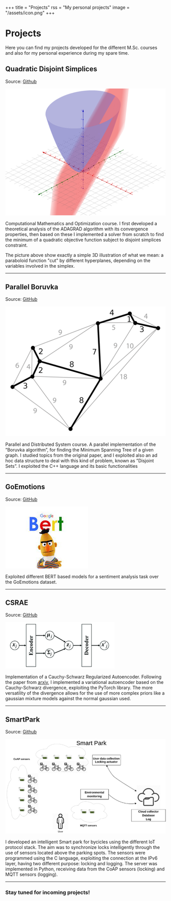 +++
title = "Projects"
rss = "My personal projects"
image = "/assets/icon.png"
+++

# Projects

Here you can find my projects developed for the different M.Sc. courses and also for my personal experience during my spare time.

## Quadratic Disjoint Simplices

Source: [Github](https://github.com/matteodefra/Quadratic_disjoint_simplices)

![Quadratic](/assets/project_pics/quadratic.png)

Computational Mathematics and Optimization course. I first developed a theoretical analysis of the ADAGRAD algorithm with its convergence properties, then based on these I implemented a solver from scratch to find the minimum of a quadratic objective function subject to disjoint simplices constraint.

The picture above show exactly a simple 3D illustration of what we mean: a paraboloid function "cut" by different hyperplanes, depending on the variables involved in the simplex.

---

## Parallel Boruvka

Source: [GitHub](https://github.com/matteodefra/Parallel_Boruvka)

![Boruvka](/assets/project_pics/boruvka.png)

Parallel and Distributed System course. A parallel implementation of the ”Boruvka algorithm”, for finding the Minimum Spanning Tree of a given graph. I studied topics from the original paper, and I exploited also an ad hoc data structure to deal with this kind of problem, known as ”Disjoint Sets”. I exploited the C++ language and its basic functionalities

---

## GoEmotions

Source: [GitHub](https://github.com/matteodefra/GoEmotions)

![BERT](/assets/project_pics/bert.jpeg)

Exploited different BERT based models for a sentiment analysis task over the GoEmotions dataset.

---

## CSRAE

Source: [GitHub](https://github.com/matteodefra/csrae)

![CSRAE](/assets/project_pics/csrae.png)

Implementation of a Cauchy-Schwarz Regularized Autoencoder. Following the paper from [arxiv](https://arxiv.org/pdf/2101.02149.pdf), I implemented a variational autoencoder based on the Cauchy-Schwarz divergence, exploiting the PyTorch library. The more versatility of the divergence allows for the use of more complex priors like a gaussian mixture models against the normal gaussian used.

---

## SmartPark

Source: [Github](https://github.com/matteodefra/SmartPark)

![Smartpark](/assets/project_pics/smartpark.png)

I developed an intelligent Smart park for bycicles using the different IoT protocol stack. The aim was to synchronize locks intelligently through the use of sensors located above the parking spots. The sensors were programmed using the C language, exploiting the connection at the IPv6 layer, having two different purpose: locking and logging. The server was implemented in Python, receiving data from the CoAP sensors (locking) and MQTT sensors (logging).

---

### Stay tuned for incoming projects!